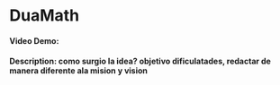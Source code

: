 # DuaMath
#### Video Demo: 
#### Description: como surgio la idea? objetivo dificulatades, redactar de manera diferente ala mision y vision
